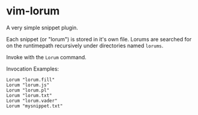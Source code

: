 # vim-lorum
A very simple snippet plugin.

Each snippet (or "lorum") is stored in it's own file. Lorums are searched for on the runtimepath recursively under directories named `lorums`.

Invoke with the `Lorum` command.

Invocation Examples:
```
Lorum "lorum.fill"
Lorum "lorum.js"
Lorum "lorum.pl"
Lorum "lorum.txt"
Lorum "lorum.vader"
Lorum "mysnippet.txt"
```
